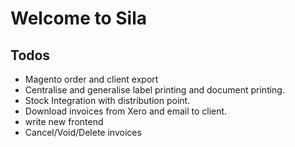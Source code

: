 # Welcome to Sila

## Todos

- Magento order and client export
- Centralise and generalise label printing and document printing.
- Stock Integration with distribution point.
- Download invoices from Xero and email to client. 
- write new frontend
- Cancel/Void/Delete invoices
